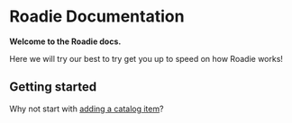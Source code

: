 # Roadie Documentation

**Welcome to the Roadie docs.**

Here we will try our best to try get you up to speed on how Roadie works!

## Getting started

Why not start with [adding a catalog item](getting-started/adding-a-catalog-item/)?
